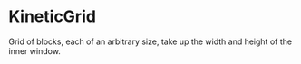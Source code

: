 KineticGrid
===========

Grid of blocks, each of an arbitrary size, take up the width and height of the inner window.